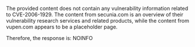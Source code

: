 The provided content does not contain any vulnerability information related to CVE-2006-1929. The content from secunia.com is an overview of their vulnerability research services and related products, while the content from vupen.com appears to be a placeholder page.

Therefore, the response is: NOINFO